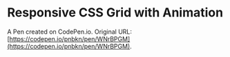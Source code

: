 # Responsive CSS Grid with Animation

A Pen created on CodePen.io. Original URL: [https://codepen.io/pnbkn/pen/WNrBPGM](https://codepen.io/pnbkn/pen/WNrBPGM).

